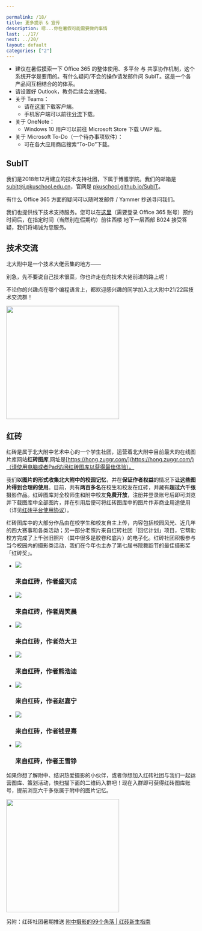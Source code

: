 ```yaml
---

permalink: /18/
title: 更多提示 & 宣传
description: 嗯...你在暑假可能需要做的事情
last: ../17/
next: ../20/
layout: default
categories: ["2"]
---
```


<script>
    document.addEventListener('DOMContentLoaded', function() {
    var elems = document.querySelectorAll('.materialboxed');
    var instances = M.Materialbox.init(elems);
  });
    document.addEventListener('DOMContentLoaded', function() {
    var elems = document.querySelectorAll('.slider');
    var instances = M.Slider.init(elems, options);
  });

</script>

- 建议在暑假摸索一下 Office 365 的整体使用、多平台 与 共享协作机制，这个系统开学是要用的。有什么疑问/不会的操作请发邮件问 SubIT。这是一个各产品间互相结合的的体系。
- 请设置好 Outlook，教务后续会发通知。
- 关于 Teams：
  - 请在[这里](https://teams.microsoft.com/downloads)下载客户端。
  - 手机客户端可以前往[分流](https://bdfz.sharepoint.com/:f:/s/PublicDatabase/EspN9dhqSghAm8iNsuhaDzQBdwO-3UHNVJJUsBaVkloKhA?e=xGZhOU)下载。
- 关于 OneNote：
  - Windows 10 用户可以前往 Microsoft Store 下载 UWP 版。
- 关于 Microsoft To-Do（一个待办事项软件）：
  - 可在各大应用商店搜索“To-Do”下载。

## SubIT

我们是2018年12月建立的技术支持社团，下属于博雅学院。我们的邮箱是 <subit@i.pkuschool.edu.cn>，官网是 [pkuschool.github.io/SubIT](https://pkuschool.github.io/SubIT)。

有什么 Office 365 方面的疑问可以随时发邮件 / Yammer 抄送寻问我们。

我们也提供线下技术支持服务。您可以在[这里](https://web.powerapps.com/apps/9f112f17-961d-44ec-b426-8915de0ae46a)（需要登录 Office 365 账号）预约时间后，在指定时间（当然别在假期约）前往西楼 地下一层西部 B024 接受答疑，我们将竭诚为您服务。

## 技术交流

北大附中是一个技术大佬云集的地方——

别急，先不要说自己技术很菜，你也许走在向技术大佬前进的路上呢！

不论你的兴趣点在哪个编程语言上，都欢迎感兴趣的同学加入北大附中21/22届技术交流群！

<img src="../img/techdiscuss.jpg" class="materialboxed" height="300">

## 红砖

红砖是属于北大附中艺术中心的一个学生社团，运营着北大附中目前最大的在线图片库网站**红砖图库**,网址是[https://hong.zuggr.com/](https://hong.zuggr.com/)（请使用电脑或者Pad访问红砖图库以获得最佳体验）。

我们**以图片的形式收集北大附中的校园记忆**，并在**保证作者权益**的情况下**让这些图片得到合理的使用**。目前，共有**两百多名**在校生和校友在红砖，并藏有**超过六千张**摄影作品。红砖图库对全校师生和附中校友**免费开放**，注册并登录账号后即可浏览并下载图库中全部图片，并在引用后便可将红砖图库中的图片作非商业用途使用（详见[红砖平台使用协议](https://shimo.im/docs/bmH8eGUP7OEKRP1e/read)）。

红砖图库中的大部分作品由在校学生和校友自主上传，内容包括校园风光、近几年的四大赛事和各类活动；另一部分老照片来自红砖社团「回忆计划」项目，它帮助校方完成了上千张旧照片（其中很多是胶卷和底片）的电子化。红砖社团积极参与当今校园内的摄影类活动，我们在今年也主办了第七届书院舞蹈节的最佳摄影奖「红砖奖」。

<div class="slider">
    <ul class="slides">
      <li>
        <img src="../img/hong_stc.jpeg"> <!-- random image -->
        <div class="caption left-align">
          <h3>来自红砖，作者盛天成</h3>
        </div>
      </li>
      <li>
        <img src="../img/hong_zxc.jpeg"> <!-- random image -->
        <div class="caption left-align">
          <h3>来自红砖，作者周笑晨</h3>
        </div>
      </li>
      <li>
        <img src="../img/hong_fdw.jpeg"> <!-- random image -->
        <div class="caption left-align">
          <h3>来自红砖，作者范大卫</h3>
        </div>
      </li>
      <li>
        <img src="../img/hong_xhd.jpeg"> <!-- random image -->
        <div class="caption left-align">
          <h3>来自红砖，作者熊浩迪</h3>
        </div>
      </li>
      <li>
        <img src="../img/hong_zjn.jpeg"> <!-- random image -->
        <div class="caption left-align">
          <h3>来自红砖，作者赵嘉宁</h3>
        </div>
      </li>
      <li>
        <img src="../img/hong_qyx.jpeg"> <!-- random image -->
        <div class="caption left-align">
          <h3>来自红砖，作者钱昱熹</h3>
        </div>
      </li>
      <li>
        <img src="../img/hong_wxz.jpeg"> <!-- random image -->
        <div class="caption left-align">
          <h3>来自红砖，作者王雪铮</h3>
        </div>
      </li>
    </ul>
  </div>

如果你想了解附中、结识热爱摄影的小伙伴，或者你想加入红砖社团与我们一起运营图库、策划活动，快扫描下面的二维码入群吧！现在入群即可获得红砖图库账号，提前浏览六千多张属于附中的图片记忆。

<img src="../img/hong_discuss.jpeg" class="materialboxed" height="300">

另附：红砖社团暑期推送 [附中摄影的99个角落 | 红砖新生指南](https://mp.weixin.qq.com/s/B-IR99htQ9x7FBUTqXHYEw)




